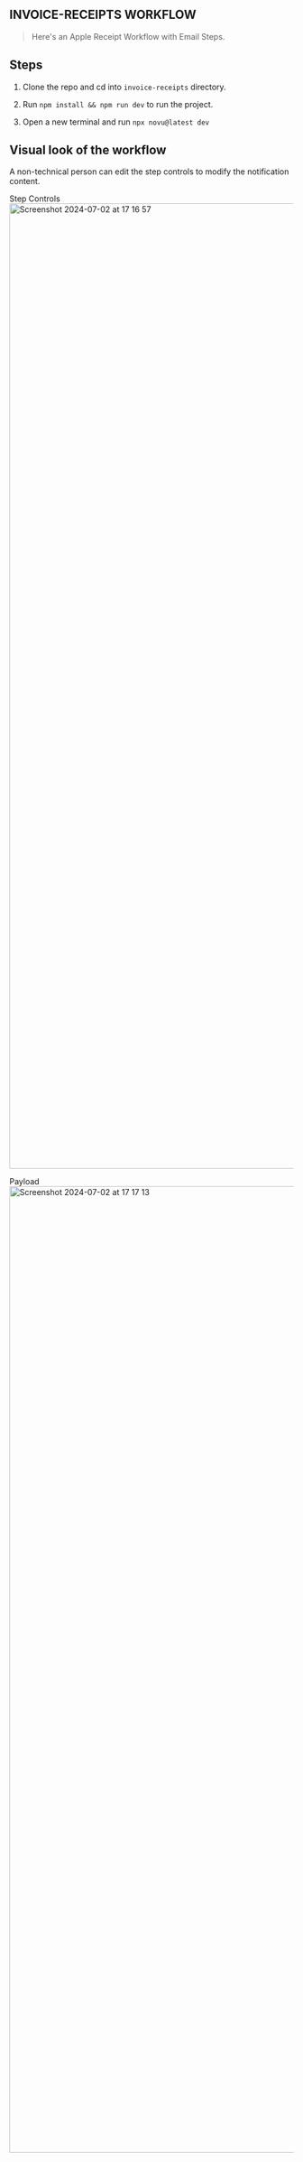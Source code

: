 ## INVOICE-RECEIPTS WORKFLOW

> Here's an Apple Receipt Workflow with Email Steps.

## Steps

1. Clone the repo and cd into `invoice-receipts` directory.

2. Run `npm install && npm run dev` to run the project.

3. Open a new terminal and run `npx novu@latest dev`

## Visual look of the workflow

A non-technical person can edit the step controls to modify the notification content.

Step Controls
<img width="1711" alt="Screenshot 2024-07-02 at 17 16 57" src="https://github.com/novuhq/examples/assets/2946769/237b208c-b6d1-41b7-90d8-ce907a013067">

Payload
<img width="1713" alt="Screenshot 2024-07-02 at 17 17 13" src="https://github.com/novuhq/examples/assets/2946769/34c22b0c-eee2-4e84-b3e4-3aeb3e62aa9a">

